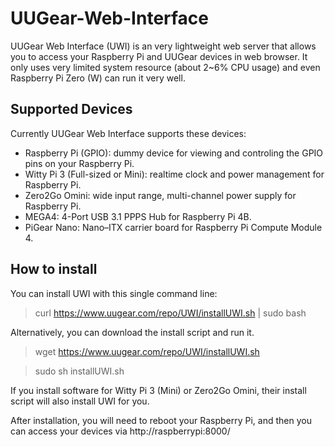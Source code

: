 # UUGear-Web-Interface
UUGear Web Interface (UWI) is an very lightweight web server that allows you to access your Raspberry Pi and UUGear devices in web browser. It only uses very limited system resource (about 2~6% CPU usage) and even Raspberry Pi Zero (W) can run it very well.

## Supported Devices
Currently UUGear Web Interface supports these devices:
- Raspberry Pi (GPIO): dummy device for viewing and controling the GPIO pins on your Raspberry Pi.
- Witty Pi 3 (Full-sized or Mini): realtime clock and power management for Raspberry Pi.
- Zero2Go Omini: wide input range, multi-channel power supply for Raspberry Pi.
- MEGA4: 4-Port USB 3.1 PPPS Hub for Raspberry Pi 4B.
- PiGear Nano: Nano–ITX carrier board for Raspberry Pi Compute Module 4. 

## How to install
You can install UWI with this single command line:
> curl https://www.uugear.com/repo/UWI/installUWI.sh | sudo bash

Alternatively, you can download the install script and run it.
> wget https://www.uugear.com/repo/UWI/installUWI.sh

> sudo sh installUWI.sh

If you install software for Witty Pi 3 (Mini) or Zero2Go Omini, their install script will also install UWI for you.

After installation, you will need to reboot your Raspberry Pi, and then you can access your devices via http://raspberrypi:8000/
